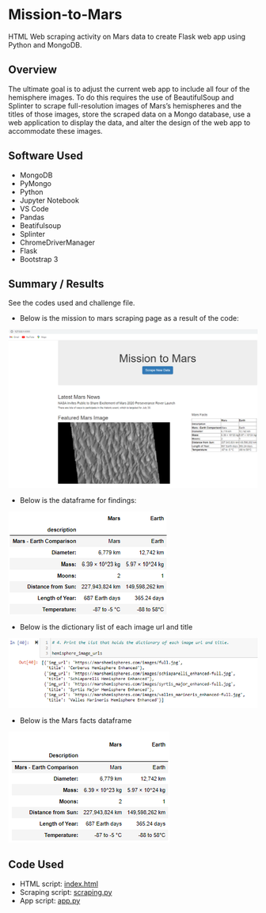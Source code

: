 # Mission-to-Mars
HTML Web scraping activity on Mars data to create Flask web app using Python and MongoDB.

## Overview
The ultimate goal is to adjust the current web app to include all four of the hemisphere images. To do this requires the use of BeautifulSoup and Splinter to scrape full-resolution images of Mars’s hemispheres and the titles of those images, store the scraped data on a Mongo database, use a web application to display the data, and alter the design of the web app to accommodate these images.

## Software Used
- MongoDB
- PyMongo
- Python
- Jupyter Notebook
- VS Code
- Pandas
- Beatifulsoup
- Splinter
- ChromeDriverManager
- Flask
- Bootstrap 3

## Summary / Results
See the codes used and challenge file.

- Below is the mission to mars scraping page as a result of the code:

![This is an image](https://github.com/Jahill17/Mission-to-Mars/blob/main/Images/Mission_to_mars_scraping_data.png)


- Below is the dataframe for findings:

![This is an image](https://github.com/Jahill17/Mission-to-Mars/blob/main/Images/dataframe_for_findings.png)


- Below is the dictionary list of each image url and title

![This is an image](https://github.com/Jahill17/Mission-to-Mars/blob/main/Images/dictionary_list_image_urls.png)


- Below is the Mars facts dataframe

![This is an image](https://github.com/Jahill17/Mission-to-Mars/blob/main/Images/mars_facts_dataframe.png)


## Code Used
- HTML script: [index.html](https://github.com/Jahill17/Mission-to-Mars/blob/main/index.html)
- Scraping script: [scraping.py](https://github.com/Jahill17/Mission-to-Mars/blob/main/scraping.py)
- App script: [app.py](https://github.com/Jahill17/Mission-to-Mars/blob/main/app.py)
